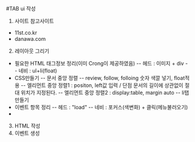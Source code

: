 #TAB ui 작성
1. 사이트 참고사이트  
  - 11st.co.kr
  - danawa.com
2. 레이아웃 그리기  
  - 필요한 HTML 태그정보 정리(이미 Crong이 제공하였음) 
    -- 헤드 : 이미지 + div
    -- 네비 : ul+li(float)
  - CSS만들기 
    -- 문서 중앙 정렬
    -- review, follow, folloing 숫자 색깔 넣기, float적용
    -- 엘리먼트 중앙 정렬1 : positon, left값 입력 / 단점 문서의 길이에 상관없이 절대 위치가 지정된다.
    -- 엘리먼트 중앙 정렬2 : display:table, margin auto
    -- li탭 만들기
  - 이벤트 항목 정리
    -- 헤드 : "load"
    -- 네비 : 포커스(색변화) + 클릭(메뉴불러오기)
  - 
3. HTML 작성  
4. 이벤트 생성  

